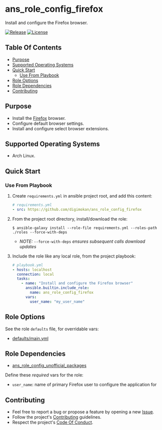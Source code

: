 # ans_role_config_firefox

Install and configure the Firefox browser.

[![Release](https://img.shields.io/github/release/digimokan/ans_role_config_firefox.svg?label=release)](https://github.com/digimokan/ans_role_config_firefox/releases/latest "Latest Release Notes")
[![License](https://img.shields.io/badge/license-MIT-blue.svg?label=license)](LICENSE.md "Project License")

## Table Of Contents

* [Purpose](#purpose)
* [Supported Operating Systems](#supported-operating-systems)
* [Quick Start](#quick-start)
    * [Use From Playbook](#use-from-playbook)
* [Role Options](#role-options)
* [Role Dependencies](#role-dependencies)
* [Contributing](#contributing)

## Purpose

* Install the [Firefox](https://www.mozilla.org/en-US/firefox/) browser.
* Configure default browser settings.
* Install and configure select browser extensions.

## Supported Operating Systems

* Arch Linux.

## Quick Start

### Use From Playbook

1. Create `requirements.yml` in ansible project root, and add this content:

   ```yaml
   # requirements.yml
   - src: https://github.com/digimokan/ans_role_config_firefox
   ```

2. From the project root directory, install/download the role:

   ```shell
   $ ansible-galaxy install --role-file requirements.yml --roles-path ./roles --force-with-deps
   ```

   * _NOTE:_ `--force-with-deps` _ensures subsequent calls download updates_

3. Include the role like any local role, from the project playbook:

   ```yaml
   # playbook.yml
   - hosts: localhost
     connection: local
     tasks:
       - name: "Install and configure the Firefox browser"
         ansible.builtin.include_role:
           name: ans_role_config_firefox
         vars:
           user_name: "my_user_name"
   ```

## Role Options

See the role `defaults` file, for overridable vars:

  * [defaults/main.yml](../defaults/main.yml)

## Role Dependencies

* [ans_role_config_unofficial_packages](https://github.com/digimokan/ans_role_config_unofficial_packages)

Define these _required_ vars for the role:

  * `user_name`: name of primary Firefox user to configure the application for

## Contributing

* Feel free to report a bug or propose a feature by opening a new
  [Issue](https://github.com/digimokan/ans_role_config_firefox/issues).
* Follow the project's [Contributing](CONTRIBUTING.md) guidelines.
* Respect the project's [Code Of Conduct](CODE_OF_CONDUCT.md).

